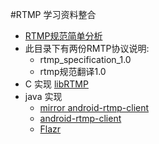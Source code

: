 #RTMP 学习资料整合


- [RTMP规范简单分析](http://blog.csdn.net/leixiaohua1020/article/details/11694129)
- 此目录下有两份RMTP协议说明:
	- rtmp_specification_1.0
	- rtmp规范翻译1.0
- C 实现 [libRTMP](https://rtmpdump.mplayerhq.hu/)
- java 实现 
	- [mirror android-rtmp-client](https://github.com/apoorva09/android-rtmp-client)
	- [android-rtmp-client](https://code.google.com/archive/p/android-rtmp-client/)
	- [Flazr](http://flazr.com/)
